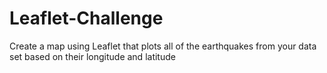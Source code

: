# Leaflet-Challenge
Create a map using Leaflet that plots all of the earthquakes from your data set based on their longitude and latitude
